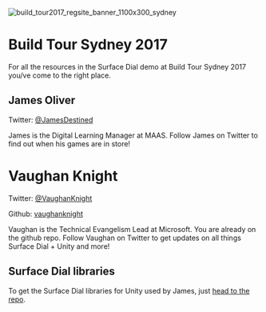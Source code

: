 ![build_tour2017_regsite_banner_1100x300_sydney](https://user-images.githubusercontent.com/252951/27621633-820f2850-5c15-11e7-93dd-f5b57c84edf2.jpg)

# Build Tour Sydney 2017 
For all the resources in the Surface Dial demo at Build Tour Sydney 2017 you/ve come to the right place.

## James Oliver 
Twitter: [@JamesDestined](https://twitter.com/JamesDestined)

James is the Digital Learning Manager at MAAS.  Follow James on Twitter to find out when his games are in store!

# Vaughan Knight
Twitter: [@VaughanKnight](https://twitter.com/vaughanknight)

Github: [vaughanknight](https://github.com/vaughanknight/)

Vaughan is the Technical Evangelism Lead at Microsoft.  You are already on the github repo.  Follow Vaughan on Twitter to get updates on all things Surface Dial + Unity and more!

## Surface Dial libraries
To get the Surface Dial libraries for Unity used by James, just [head to the repo](https://github.com/vaughanknight/RadialControllerUnityBridge).
